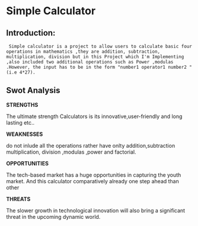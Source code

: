 # Simple Calculator
## Introduction:
     Simple calculator is a project to allow users to calculate basic four operations in mathematics ,they are addition, subtraction, multiplication, division but in this Project which I'm Implementing ,also included two additional operations such as Power ,modulas .However, the input has to be in the form "number1 operator1 number2 "(i.e 4*27).
 
## Swot Analysis
 
**STRENGTHS**   
  
  
The ultimate strength Calculators is its innovative,user-friendly and long
lasting etc..    

**WEAKNESSES**  

do not inlude all the operations rather have onlty addition,subtraction
multiplication, division ,modulas ,power and factorial.    

**OPPORTUNITIES**    


The tech-based market has a huge opportunities in capturing the youth
market. And this calculator comparatively already one step ahead than
other    

**THREATS**  

The slower growth in technological innovation will also bring a significant
threat in the upcoming dynamic world.
